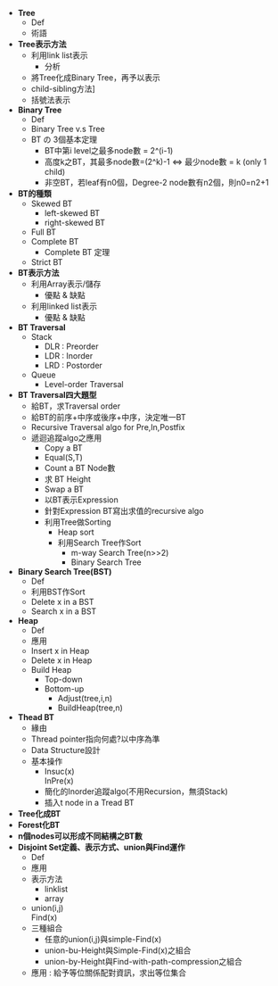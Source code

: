 * **Tree**
    * Def
    * 術語 
* **Tree表示方法**
    * 利用link list表示
      * 分析
    * 將Tree化成Binary Tree，再予以表示
    * child-sibling方法]
    * 括號法表示
* **Binary Tree**
    * Def
    * Binary Tree v.s Tree
    * BT の 3個基本定理
      * BT中第i level之最多node數 = 2^(i-1)
      * 高度k之BT，其最多node數=(2^k)-1 ⇔  最少node數 = k (only 1 child)
      * 非空BT，若leaf有n0個，Degree-2 node數有n2個，則n0=n2+1
* **BT的種類**
    * Skewed BT
      * left-skewed BT
      * right-skewed BT
    * Full BT
    * Complete BT
      * Complete BT 定理
    * Strict BT
* **BT表示方法**
    * 利用Array表示/儲存
      * 優點 & 缺點
    * 利用linked list表示
      * 優點 & 缺點
* **BT Traversal**
    * Stack
      * DLR : Preorder
      * LDR : Inorder
      * LRD : Postorder
    * Queue
      * Level-order Traversal
 * **BT Traversal四大題型**
     * 給BT，求Traversal order
     * 給BT的前序+中序或後序+中序，決定唯一BT
     * Recursive Traversal algo for Pre,In,Postfix
     * 遞迴追蹤algo之應用
       * Copy a BT
       * Equal(S,T)
       * Count a BT Node數
       * 求 BT Height
       * Swap a BT
       * 以BT表示Expression
       * 針對Expression BT寫出求值的recursive algo
       * 利用Tree做Sorting
         * Heap sort
         * 利用Search Tree作Sort 
           * m-way Search Tree(n>>2)
           * Binary Search Tree
 * **Binary Search Tree(BST)**
     * Def
     * 利用BST作Sort
     * Delete x in a BST
     * Search x in a BST
 * **Heap**
     * Def
     * 應用
     * Insert x in Heap
     * Delete x in Heap
     * Build Heap
       * Top-down
       * Bottom-up
         * Adjust(tree,i,n)
         * BuildHeap(tree,n)
* **Thead BT**
    * 緣由
    * Thread pointer指向何處?以中序為準
    * Data Structure設計
    * 基本操作
      * Insuc(x)  
        InPre(x)
      * 簡化的Inorder追蹤algo(不用Recursion，無須Stack)
      * 插入t node in a Tread BT
* **Tree化成BT**
* **Forest化BT**
* **n個nodes可以形成不同結構之BT數**
* **Disjoint Set定義、表示方式、union與Find運作**
    * Def
    * 應用
    * 表示方法 
      * linklist
      * array
    * union(i,j)   
      Find(x)
    * 三種組合
      * 任意的union(i,j)與simple-Find(x)
      * union-bu-Height與Simple-Find(x)之組合
      * union-by-Height與Find-with-path-compression之組合
    * 應用 : 給予等位關係配對資訊，求出等位集合
      
         
       
       
      
  
  
    
  
     
  
